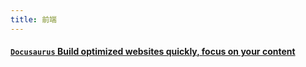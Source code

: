 ```yaml
---
title: 前端
---
```


#### [`Docusaurus` Build optimized websites quickly, focus on your content](https://docusaurus.io/)